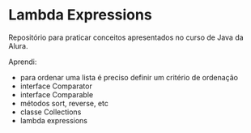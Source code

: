 # Lambda Expressions
Repositório para praticar conceitos apresentados no curso de Java da Alura.

Aprendi:
- para ordenar uma lista é preciso definir um critério de ordenação
- interface Comparator
- interface Comparable
- métodos sort, reverse, etc
- classe Collections
- lambda expressions
